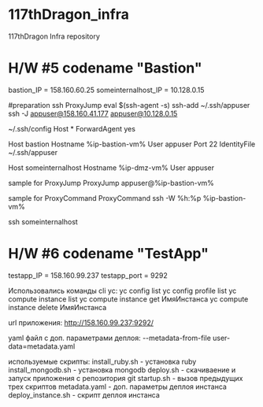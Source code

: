 # 117thDragon_infra
117thDragon Infra repository

# H/W #5 codename "Bastion"
bastion_IP = 158.160.60.25
someinternalhost_IP = 10.128.0.15

#preparation ssh ProxyJump
eval $(ssh-agent -s)
ssh-add ~/.ssh/appuser
ssh -J appuser@158.160.41.177 appuser@10.128.0.15

~/.ssh/config
Host * ForwardAgent yes

Host bastion
Hostname %ip-bastion-vm%
User appuser Port 22
IdentityFile ~/.ssh/appuser

Host someinternalhost
Hostname %ip-dmz-vm%
User appuser

sample for ProxyJump
ProxyJump appuser@%ip-bastion-vm%

sample for ProxyCommand
ProxyCommand ssh -W %h:%p %ip-bastion-vm%

ssh someinternalhost


# H/W #6 codename "TestApp"

testapp_IP = 158.160.99.237
testapp_port = 9292

Использовались команды cli yc:
yc config list
yc config profile list
yc compute instance list
yc compute instance get ИмяИнстанса
yc compute instance delete ИмяИнстанса

url приложения:
http://158.160.99.237:9292/

yaml файл с доп. параметрами деплоя:
--metadata-from-file user-data=metadata.yaml

используемые скрипты:
install_ruby.sh		- установка ruby
install_mongodb.sh	- установка mongodb
deploy.sh		- скачиваение и запуск приложения с репозитория git
startup.sh		- вызов предыдущих трех скриптов
metadata.yaml		- доп. параметры деплоя инстанса
deploy_instance.sh	- скрипт деплоя инстанса
